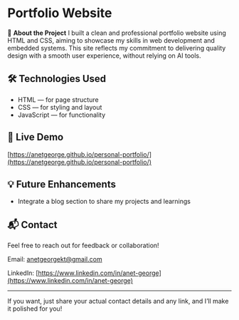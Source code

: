 

# Portfolio Website

📌 **About the Project**
I built a clean and professional portfolio website using HTML and CSS, aiming to showcase my skills in web development and embedded systems. This site reflects my commitment to delivering quality design with a smooth user experience, without relying on AI tools.

## 🛠 Technologies Used

* HTML — for page structure
* CSS — for styling and layout
* JavaScript — for functionality

## 🔗 Live Demo

 [https://anetgeorge.github.io/personal-portfolio/](https://anetgeorge.github.io/personal-portfolio/)



## 💡 Future Enhancements

* Integrate a blog section to share my projects and learnings

## 📬 Contact

Feel free to reach out for feedback or collaboration!

Email: [anetgeorgekt@gmail.com](mailto:anetgeorgekt@gmail.com)

LinkedIn: [https://www.linkedin.com/in/anet-george](https://www.linkedin.com/in/anet-george)

---

If you want, just share your actual contact details and any link, and I’ll make it polished for you!

